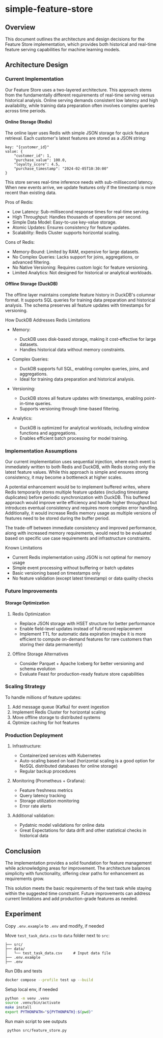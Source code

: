 # simple-feature-store

## Overview

This document outlines the architecture and design decisions for the Feature Store implementation, which provides both historical and real-time feature serving capabilities for machine learning models.

## Architecture Design

### Current Implementation

Our Feature Store uses a two-layered architecture. This approach stems from the fundamentally different requirements of real-time serving versus historical analysis. Online serving demands consistent low latency and high availability, while training data preparation often involves complex queries across time periods.

#### Online Storage (Redis)
The online layer uses Redis with simple JSON storage for quick feature retrieval. Each customer's latest features are stored as a JSON string:

```
key: "{customer_id}"
value: {
    "customer_id": 1,
    "purchase_value": 100.0,
    "loyalty_score": 4.5,
    "purchase_timestamp": "2024-02-05T10:30:00"
}
```

This store serves real-time inference needs with sub-millisecond latency. When new events arrive, we update features only if the timestamp is more recent than existing data.

Pros of Redis:
- Low Latency: Sub-millisecond response times for real-time serving.
- High Throughput: Handles thousands of operations per second.
- Simple Data Model: Easy-to-use key-value storage.
- Atomic Updates: Ensures consistency for feature updates.
- Scalability: Redis Cluster supports horizontal scaling.

Cons of Redis:
- Memory-Bound: Limited by RAM, expensive for large datasets.
- No Complex Queries: Lacks support for joins, aggregations, or advanced filtering.
- No Native Versioning: Requires custom logic for feature versioning.
- Limited Analytics: Not designed for historical or analytical workloads.

#### Offline Storage (DuckDB)
The offline layer maintains complete feature history in DuckDB's columnar format. It supports SQL queries for training data preparation and historical analysis. The schema preserves all feature updates with timestamps for versioning.

How DuckDB Addresses Redis Limitations
- Memory:
    - DuckDB uses disk-based storage, making it cost-effective for large datasets.
    - Handles historical data without memory constraints.

- Complex Queries:
    - DuckDB supports full SQL, enabling complex queries, joins, and aggregations.
    - Ideal for training data preparation and historical analysis.

- Versioning:
    - DuckDB stores all feature updates with timestamps, enabling point-in-time queries.
    - Supports versioning through time-based filtering.

- Analytics:
    - DuckDB is optimized for analytical workloads, including window functions and aggregations.
    - Enables efficient batch processing for model training.

### Implementation Assumptions

Our current implementation uses sequential injection, where each event is immediately written to both Redis and DuckDB, with Redis storing only the latest feature values. While this approach is simple and ensures strong consistency, it may become a bottleneck at higher scales. 

A potential enhancement would be to implement buffered writes, where Redis temporarily stores multiple feature updates (including timestamp duplicates) before periodic synchronization with DuckDB. This buffered approach would improve write efficiency and handle higher throughput but introduces eventual consistency and requires more complex error handling. Additionally, it would increase Redis memory usage as multiple versions of features need to be stored during the buffer period. 

The trade-off between immediate consistency and improved performance, along with increased memory requirements, would need to be evaluated based on specific use case requirements and infrastructure constraints.

Known Limitations
- Current Redis implementation using JSON is not optimal for memory usage
- Simple event processing without buffering or batch updates
- Basic versioning based on timestamps only
- No feature validation (except latest timestamp) or data quality checks


### Future Improvements

#### Storage Optimization

1. Redis Optimization
   - Replace JSON storage with HSET structure for better performance
   - Enable field-level updates instead of full record replacement
   - Implement TTL for automatic data expiration (maybe it is more efficient to compute on-demand features for rare customers than storing their data permanently)

2. Offline Storage Alternatives
   - Consider Parquet + Apache Iceberg for better versioning and schema evolution
   - Evaluate Feast for production-ready feature store capabilities

### Scaling Strategy

To handle millions of feature updates:
1. Add message queue (Kafka) for event ingestion
2. Implement Redis Cluster for horizontal scaling
3. Move offline storage to distributed systems
4. Optmize caching for hot features

### Production Deployment

1. Infrastructure:
   - Containerized services with Kubernetes
   - Auto-scaling based on load (horizontal scaling is a good option for NoSQL distributed databases for online storage)
   - Regular backup procedures

2. Monitoring (Prometheus + Grafana):
   - Feature freshness metrics
   - Query latency tracking
   - Storage utilization monitoring
   - Error rate alerts

3. Additional validation:
   - Pydatnic model validations for online data
   - Great Expectations for data drift and other statistical checks in historical data

## Conclusion

The implementation provides a solid foundation for feature management while acknowledging areas for improvement. The architecture balances simplicity with functionality, offering clear paths for enhancement as requirements grow.

This solution meets the basic requirements of the test task while staying within the suggested time constraint. Future improvements can address current limitations and add production-grade features as needed.


## Experiment

Copy `.env.example` to `.env` and modify, if needed

Move `test_task_data.csv` to `data` folder next to `src`:
```
├── src/
├── data/
│   └── test_task_data.csv     # Input data file
├── .env.example 
├── .env
```


Run DBs and tests
```sh
docker compose --profile test up --build
```

Setup local env, if needed
```sh
python -m venv .venv
source .venv/bin/activate
make install
export PYTHONPATH="${PYTHONPATH}:$(pwd)"
```
Run main script to see outputs
```sh
 python src/feature_store.py
```
